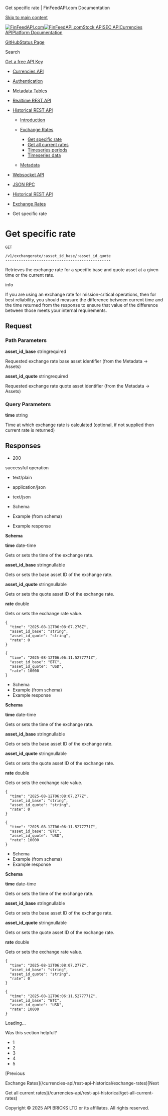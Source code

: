 Get specific rate | FinFeedAPI.com Documentation




[Skip to main content](#__docusaurus_skipToContent_fallback)

[![FinFeedAPI.com](https://cdn.sanity.io/images/xpx4czto/production/875913d8710b3054c19fad19673dc5592614265e-773x184.svg)![FinFeedAPI.com](https://cdn.sanity.io/images/xpx4czto/production/875913d8710b3054c19fad19673dc5592614265e-773x184.svg)](https://www.finfeedapi.com)[Stock API](/stock-api/)[SEC API](/sec-api/)[Currencies API](/currencies-api/)[Platform Documentation](/general/authentication)

[GitHub](https://github.com/api-bricks/api-bricks-sdk)[Status Page](https://status.finfeedapi.com)

Search

[Get a free API Key](https://console.finfeedapi.com/?link=/apikeys/create)

* [Currencies API](/currencies-api/)
* [Authentication](/currencies-api/authentication)
* [Metadata Tables](/currencies-api/metadata-tables/introduction)
* [Realtime REST API](/currencies-api/rest-api-realtime/fx-realtime-rest-api)
* [Historical REST API](/currencies-api/rest-api-historical/fx-historical-rest-api)

  + [Introduction](/currencies-api/rest-api-historical/fx-historical-rest-api)
  + [Exchange Rates](/currencies-api/rest-api-historical/exchange-rates)

    - [Get specific rate](/currencies-api/rest-api-historical/get-specific-rate)
    - [Get all current rates](/currencies-api/rest-api-historical/get-all-current-rates)
    - [Timeseries periods](/currencies-api/rest-api-historical/timeseries-periods)
    - [Timeseries data](/currencies-api/rest-api-historical/timeseries-data)
  + [Metadata](/currencies-api/rest-api-historical/metadata)
* [Websocket API](/currencies-api/websocket/)
* [JSON RPC](/currencies-api/jsonrpc-api)

* [Historical REST API](/currencies-api/rest-api-historical/fx-historical-rest-api)
* [Exchange Rates](/currencies-api/rest-api-historical/exchange-rates)
* Get specific rate

Get specific rate
=================

```
GET

/v1/exchangerate/:asset_id_base/:asset_id_quote
-----------------------------------------------
```

Retrieves the exchange rate for a specific base and quote asset at a given time or the current rate.

info

If you are using an exchange rate for mission-critical operations, then for best reliability, you should measure the difference between current time and the time returned from the response to ensure that value of the difference between those meets your internal requirements.

Request[​](/currencies-api/rest-api-historical/get-specific-rate#request "Direct link to Request")
--------------------------------------------------------------------------------------------------

### Path Parameters

**asset\_id\_base** stringrequired

Requested exchange rate base asset identifier (from the Metadata -> Assets)

**asset\_id\_quote** stringrequired

Requested exchange rate quote asset identifier (from the Metadata -> Assets)



### Query Parameters

**time** string

Time at which exchange rate is calculated (optional, if not supplied then current rate is returned)

Responses[​](/currencies-api/rest-api-historical/get-specific-rate#responses "Direct link to Responses")
--------------------------------------------------------------------------------------------------------

* 200

successful operation

* text/plain
* application/json
* text/json

* Schema
* Example (from schema)
* Example response

**Schema**

**time** date-time

Gets or sets the time of the exchange rate.

**asset\_id\_base** stringnullable

Gets or sets the base asset ID of the exchange rate.

**asset\_id\_quote** stringnullable

Gets or sets the quote asset ID of the exchange rate.

**rate** double

Gets or sets the exchange rate value.

```
{  
  "time": "2025-08-12T06:08:07.276Z",  
  "asset_id_base": "string",  
  "asset_id_quote": "string",  
  "rate": 0  
}
```

```
{  
  "time": "2025-08-12T06:06:11.5277771Z",  
  "asset_id_base": "BTC",  
  "asset_id_quote": "USD",  
  "rate": 10000  
}
```

* Schema
* Example (from schema)
* Example response

**Schema**

**time** date-time

Gets or sets the time of the exchange rate.

**asset\_id\_base** stringnullable

Gets or sets the base asset ID of the exchange rate.

**asset\_id\_quote** stringnullable

Gets or sets the quote asset ID of the exchange rate.

**rate** double

Gets or sets the exchange rate value.

```
{  
  "time": "2025-08-12T06:08:07.277Z",  
  "asset_id_base": "string",  
  "asset_id_quote": "string",  
  "rate": 0  
}
```

```
{  
  "time": "2025-08-12T06:06:11.5277771Z",  
  "asset_id_base": "BTC",  
  "asset_id_quote": "USD",  
  "rate": 10000  
}
```

* Schema
* Example (from schema)
* Example response

**Schema**

**time** date-time

Gets or sets the time of the exchange rate.

**asset\_id\_base** stringnullable

Gets or sets the base asset ID of the exchange rate.

**asset\_id\_quote** stringnullable

Gets or sets the quote asset ID of the exchange rate.

**rate** double

Gets or sets the exchange rate value.

```
{  
  "time": "2025-08-12T06:08:07.277Z",  
  "asset_id_base": "string",  
  "asset_id_quote": "string",  
  "rate": 0  
}
```

```
{  
  "time": "2025-08-12T06:06:11.5277771Z",  
  "asset_id_base": "BTC",  
  "asset_id_quote": "USD",  
  "rate": 10000  
}
```

Loading...

Was this section helpful?

* 1
* 2
* 3
* 4
* 5

[Previous

Exchange Rates](/currencies-api/rest-api-historical/exchange-rates)[Next

Get all current rates](/currencies-api/rest-api-historical/get-all-current-rates)

Copyright © 2025 API BRICKS LTD or its affiliates. All rights reserved.